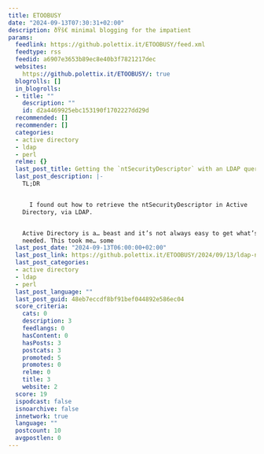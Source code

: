 ```yaml
---
title: ETOOBUSY
date: "2024-09-13T07:30:31+02:00"
description: ðŸš€ minimal blogging for the impatient
params:
  feedlink: https://github.polettix.it/ETOOBUSY/feed.xml
  feedtype: rss
  feedid: a6907e3653b89ec8e40b3f7821217dec
  websites:
    https://github.polettix.it/ETOOBUSY/: true
  blogrolls: []
  in_blogrolls:
  - title: ""
    description: ""
    id: d2a4469925ebc153190f1702227dd29d
  recommended: []
  recommender: []
  categories:
  - active directory
  - ldap
  - perl
  relme: {}
  last_post_title: Getting the `ntSecurityDescriptor` with an LDAP query
  last_post_description: |-
    TL;DR


      I found out how to retrieve the ntSecurityDescriptor in Active
    Directory, via LDAP.


    Active Directory is a… beast and it’s not always easy to get what’s
    needed. This took me… some
  last_post_date: "2024-09-13T06:00:00+02:00"
  last_post_link: https://github.polettix.it/ETOOBUSY/2024/09/13/ldap-ntSecurityDescriptor/
  last_post_categories:
  - active directory
  - ldap
  - perl
  last_post_language: ""
  last_post_guid: 48eb7eccdf8bf91bef044892e586ec04
  score_criteria:
    cats: 0
    description: 3
    feedlangs: 0
    hasContent: 0
    hasPosts: 3
    postcats: 3
    promoted: 5
    promotes: 0
    relme: 0
    title: 3
    website: 2
  score: 19
  ispodcast: false
  isnoarchive: false
  innetwork: true
  language: ""
  postcount: 10
  avgpostlen: 0
---
```

